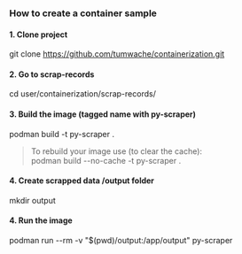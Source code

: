 ### How to create a container sample

#### 1. Clone project
git clone https://github.com/tumwache/containerization.git

#### 2. Go to scrap-records
cd user/containerization/scrap-records/

#### 3. Build the image (tagged name with py-scraper)
podman build -t py-scraper .

> To rebuild your image use (to clear the cache):   
podman build --no-cache -t py-scraper .

#### 4. Create scrapped data /output folder
mkdir output

#### 4. Run the image
podman run --rm -v "$(pwd)/output:/app/output" py-scraper


